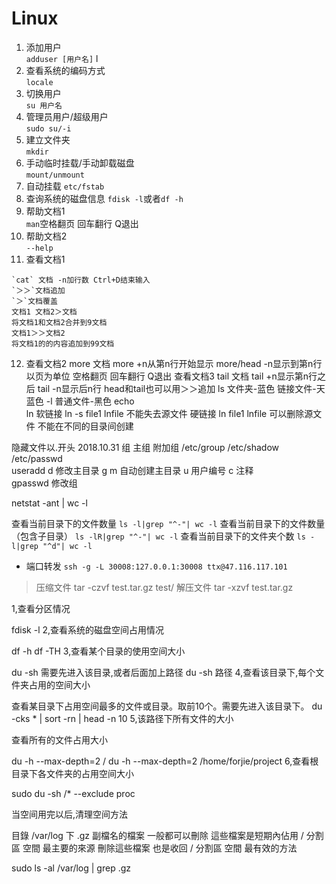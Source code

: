 # Linux

1. 添加用户 	
`adduser [用户名]`	l
2. 查看系统的编码方式  
`locale` 	
3. 切换用户   
`su 用户名`   
4. 管理员用户/超级用户  
`sudo su/-i`	
5. 建立文件夹  	
`mkdir`	
6. 手动临时挂载/手动卸载磁盘 	
`mount/unmount`	
7. 自动挂载 
`etc/fstab`	
8. 查询系统的磁盘信息
`fdisk -l`或者`df -h`	
9.  帮助文档1	
`man`空格翻页 回车翻行 Q退出
10. 帮助文档2  
`--help`	
11. 查看文档1
```  	
`cat` 文档 -n加行数 Ctrl+D结束输入
`＞＞`文档追加  
`＞`文档覆盖  
文档1 文档2＞文档
将文档1和文档2合并到9文档
文档1＞＞文档2
将文档1的的内容追加到99文档
```
12. 查看文档2	more 文档
more +n从第n行开始显示
more/head -n显示到第n行	以页为单位
空格翻页
回车翻行
Q退出
查看文档3	tail 文档
tail +n显示第n行之后
tail -n显示后n行	head和tail也可以用＞＞追加
ls	文件夹-蓝色
链接文件-天蓝色
-l
普通文件-黑色	
echo		
ln	软链接
ln -s file1 lnfile
不能失去源文件
硬链接
ln file1 lnfile
可以删除源文件
不能在不同的目录间创建	
		
隐藏文件以.开头
2018.10.31
组	主组
附加组	
/etc/group
/etc/shadow
/etc/passwd		
useradd	d 修改主目录
g
m 自动创建主目录
u 用户编号
c 注释	
gpasswd	修改组	
 
netstat -ant | wc -l

查看当前目录下的文件数量
`ls -l|grep "^-"| wc -l`
查看当前目录下的文件数量（包含子目录）
`ls -lR|grep "^-"| wc -l`
查看当前目录下的文件夹个数 
`ls -l|grep "^d"| wc -l`

* 端口转发
`ssh -g -L 30008:127.0.0.1:30008 ttx@47.116.117.101`

> 压缩文件
tar -czvf test.tar.gz test/
> 解压文件
tar -xzvf test.tar.gz
>

1,查看分区情况

fdisk -l 
2,查看系统的磁盘空间占用情况

df -h
df -TH
3,查看某个目录的使用空间大小

du -sh       需要先进入该目录,或者后面加上路径
du -sh 路径
4,查看该目录下,每个文件夹占用的空间大小

查看某目录下占用空间最多的文件或目录。取前10个。需要先进入该目录下。
du -cks * | sort -rn | head -n 10
5,该路径下所有文件的大小

查看所有的文件占用大小

du -h --max-depth=2 /
du -h --max-depth=2 /home/forjie/project
6,查看根目录下各文件夹的占用空间大小

sudo du -sh /* --exclude proc
 

当空间用完以后,清理空间方法

 

目錄 /var/log 下 .gz 副檔名的檔案
一般都可以刪除
這些檔案是短期內佔用 / 分割區 空間 最主要的來源
刪除這些檔案 也是收回 / 分割區 空間 最有效的方法

sudo ls -al /var/log | grep .gz